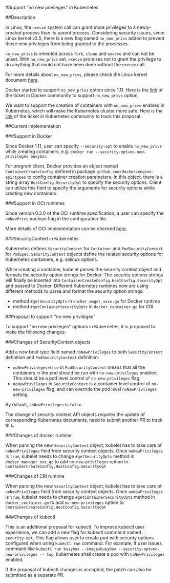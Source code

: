 #Support "no new privileges" in Kubernetes

##Description

In Linux, the `execve` system call can grant more privileges to a newly-created process than its parent process. Considering security issues, since Linux kernel v3.5, there is a new flag named `no_new_privs` added to prevent those new privileges from being granted to the processes.

`no_new_privs` is inherited across `fork`, `clone` and `execve` and can not be unset. With `no_new_privs` set, `execve` promises not to grant the privilege to do anything that could not have been done without the `execve` call.

For more details about `no_new_privs`, please check the Linux kernel document [here](https://www.kernel.org/doc/Documentation/prctl/no_new_privs.txt).

Docker started to support `no_new_privs` option since 1.11. Here is the [link](https://github.com/docker/docker/issues/20329) of the ticket in Docker community to support `no_new_privs` option.

We want to support the creation of containers with `no_new_privs` enabled in Kubernetes, which will make the Kubernetes cluster more safe. Here is the [link](https://github.com/kubernetes/kubernetes/issues/38417) of the ticket in Kubernetes community to track this proposal.


##Current implementation

###Support in Docker

Since Docker 1.11, user can specify `--security-opt` to enable `no_new_privs` while creating containers, e.g. `docker run --security-opt=no-new-privileges busybox`

For program client, Docker provides an object named `ContainerCreateConfig` defined in package `github.com/docker/engine-api/types` to config container creation parameters. In this object, there is a string array `HostConfig.SecurityOpt` to specify the security options. Client can utilize this field to specify the arguments for security options while creating new containers.

###Support in OCI runtimes

Since version 0.3.0 of the OCI runtime specification, a user can specify the `noNewPrivs` boolean flag in the configuration file.

More details of OCI implementation can be checked [here](https://github.com/opencontainers/runtime-spec/pull/290).

###SecurityContext in Kubernetes

Kubernetes defines `SecurityContext` for `Container` and `PodSecurityContext` for `PodSpec`. `SecurityContext` objects define the related security options for Kubernetes containers, e.g. selinux options.

While creating a container, kubelet parses the security context object and formats the security option strings for Docker. The security options strings will finally be inserted into `ContainerCreateConfig.HostConfig.SecurityOpt` and passed to Docker. Different Kubernetes runtimes now are using different methods to parse and format the security option strings:
* method `#getSecurityOpts` in `docker_mager_xxxx.go` for Docker runtime
* method `#getContainerSecurityOpts` in `docker_container.go` for CRI


##Proposal to support "no new privileges"

To support "no new privileges" options in Kubernetes, it is proposed to make the following changes:

###Changes of SecurityContext objects

Add a new bool type field named `noNewPrivileges` to both `SecurityContext` definition and `PodSecurityContext` definition:
* `noNewPrivileges=true` in `PodSecurityContext` means that all the containers in the pod should be run with `no-new-privileges` enabled. This should be a pod level control of `no-new-privileges` flag.
* `noNewPrivileges` in `SecurityContext` is a container level control of `no-new-privileges` flag, and can override the pod level `noNewPrivileges` setting.

By default,  `noNewPrivileges` is `false`.

The change of security context API objects requires the update of corresponding Kubernetes documents, need to submit another PR to track this.

###Changes of docker runtime

When parsing the new `SecurityContext` object, kubelet has to take care of `noNewPrivileges` field from security context objects. Once `noNewPrivileges` is `true`, kubelet needs to change `#getSecurityOpts` method in `docker_manager_xxx.go` to add `no-new-privileges` option to `ContainerCreateConfig.HostConfig.SecurityOpt`

###Changes of CRI runtime

When parsing the new `SecurityContext` object, kubelet has to take care of `noNewPrivileges` field from security context objects. Once `noNewPrivileges` is `true`, kubelet needs to change `#getContainerSecurityOpts` method in `docker_container.go` to add `no-new-privileges` option to `ContainerCreateConfig.HostConfig.SecurityOpt`

###Changes of kubectl

This is an additional proposal for kubectl. To improve kubectl user experience, we can add a new flag for kubectl command named `--security-opt`. This flag allows user to create pod with security options configured when using `kubectl run` command. For example, if user issues command like `kubectl run busybox --image=busybox --security-opt=no-new-privileges -- top`, kubernetes shall create a pod with `noNewPrivileges` enabled.

If the proposal of kubectl changes is accepted, the patch can also be submitted as a separate PR.
